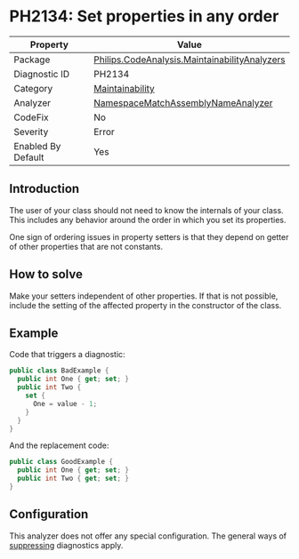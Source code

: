 # PH2134: Set properties in any order

| Property | Value  |
|--|--|
| Package | [Philips.CodeAnalysis.MaintainabilityAnalyzers](https://www.nuget.org/packages/Philips.CodeAnalysis.MaintainabilityAnalyzers) |
| Diagnostic ID | PH2134 |
| Category  | [Maintainability](../Maintainability.md) |
| Analyzer | [NamespaceMatchAssemblyNameAnalyzer](https://github.com/philips-software/roslyn-analyzers/blob/master/Philips.CodeAnalysis.MaintainabilityAnalyzers/Maintainability/SetPropertiesInAnyOrderAnalyzer.cs)
| CodeFix  | No |
| Severity | Error |
| Enabled By Default | Yes |

## Introduction

The user of your class should not need to know the internals of your class. This includes any behavior around the order in which you set its properties.

One sign of ordering issues in property setters is that they depend on getter of other properties that are not constants.

## How to solve

Make your setters independent of other properties. If that is not possible, include the setting of the affected property in the constructor of the class.

## Example

Code that triggers a diagnostic:
``` cs
public class BadExample {
  public int One { get; set; }
  public int Two {
    set {
      One = value - 1;
    }
  }
}
```

And the replacement code:
``` cs
public class GoodExample {
  public int One { get; set; }
  public int Two { get; set; }
}
```

## Configuration

This analyzer does not offer any special configuration. The general ways of [suppressing](https://learn.microsoft.com/en-us/dotnet/fundamentals/code-analysis/suppress-warnings) diagnostics apply.